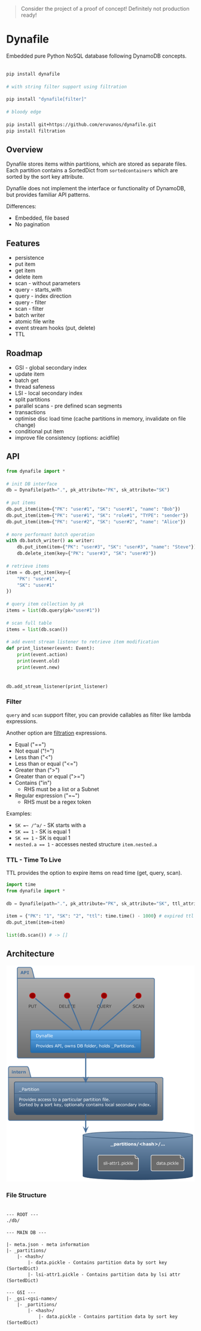 > Consider the project of a proof of concept! Definitely not production ready!

# Dynafile

Embedded pure Python NoSQL database following DynamoDB concepts.

```bash

pip install dynafile

# with string filter support using filtration

pip install "dynafile[filter]"

# bloody edge

pip install git+https://github.com/eruvanos/dynafile.git
pip install filtration

```

## Overview

Dynafile stores items within partitions, which are stored as separate files. Each partition contains a SortedDict
from `sortedcontainers` which are sorted by the sort key attribute.

Dynafile does not implement the interface or functionality of DynamoDB, but provides familiar API patterns.

Differences:

- Embedded, file based
- No pagination

## Features

- persistence
- put item
- get item
- delete item
- scan - without parameters
- query - starts_with
- query - index direction
- query - filter
- scan - filter
- batch writer
- atomic file write
- event stream hooks (put, delete)
- TTL

## Roadmap

- GSI - global secondary index
- update item
- batch get
- thread safeness
- LSI - local secondary index
- split partitions
- parallel scans - pre defined scan segments
- transactions
- optimise disc load time (cache partitions in memory, invalidate on file change)
- conditional put item
- improve file consistency (options: acidfile)

## API

```python
from dynafile import *

# init DB interface
db = Dynafile(path=".", pk_attribute="PK", sk_attribute="SK")

# put items
db.put_item(item={"PK": "user#1", "SK": "user#1", "name": "Bob"})
db.put_item(item={"PK": "user#1", "SK": "role#1", "TYPE": "sender"})
db.put_item(item={"PK": "user#2", "SK": "user#2", "name": "Alice"})

# more performant batch operation
with db.batch_writer() as writer:
    db.put_item(item={"PK": "user#3", "SK": "user#3", "name": "Steve"})
    db.delete_item(key={"PK": "user#3", "SK": "user#3"})

# retrieve items
item = db.get_item(key={
    "PK": "user#1",
    "SK": "user#1"
})

# query item collection by pk
items = list(db.query(pk="user#1"))

# scan full table
items = list(db.scan())

# add event stream listener to retrieve item modification
def print_listener(event: Event):
    print(event.action)
    print(event.old)
    print(event.new)


db.add_stream_listener(print_listener)

```

### Filter

`query` and `scan` support filter, you can provide callables as filter like lambda expressions.

Another option are [filtration](https://pypi.org/project/filtration/) expressions.

* Equal ("==")
* Not equal ("!=")
* Less than ("<")
* Less than or equal ("<=")
* Greater than (">")
* Greater than or equal (">=")
* Contains ("in")
    * RHS must be a list or a Subnet
* Regular expression ("=~")
    * RHS must be a regex token

Examples:

* `SK =~ /^a/` - SK starts with a
* `SK == 1` - SK is equal 1
* `SK == 1` - SK is equal 1
* `nested.a == 1` - accesses nested structure `item.nested.a`

### TTL - Time To Live

TTL provides the option to expire items on read time (get, query, scan).

```python
import time
from dynafile import *

db = Dynafile(path=".", pk_attribute="PK", sk_attribute="SK", ttl_attribute="ttl")

item = {"PK": "1", "SK": "2", "ttl": time.time() - 1000} # expired ttl
db.put_item(item=item)

list(db.scan()) # -> []

```

## Architecture

![architecture.puml](https://github.com/eruvanos/dynafile/blob/9bf858e83ff5761cffca10a18b4554fe5ba2d3c7/architecture.png?raw=true)

### File Structure

```text

--- ROOT ---
./db/

--- MAIN DB ---

|- meta.json - meta information
|- _partitions/
    |- <hash>/
        |- data.pickle - Contains partition data by sort key (SortedDict)
        |- lsi-attr1.pickle - Contains partition data by lsi attr (SortedDict)

--- GSI ---
|- _gsi-<gsi-name>/
    |- _partitions/
        |- <hash>/
            |- data.pickle - Contains partition data by sort key (SortedDict)

```